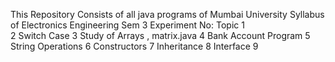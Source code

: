 This Repository Consists of all java programs of Mumbai University Syllabus of Electronics Engineering Sem 3
Experiment No:            Topic
1                  
2               Switch Case
3               Study of Arrays , matrix.java
4               Bank Account Program
5               String Operations
6               Constructors
7               Inheritance
8               Interface
9               

